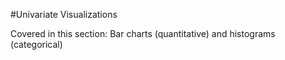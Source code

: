 #Univariate Visualizations

Covered in this section:
Bar charts (quantitative) and histograms (categorical)
